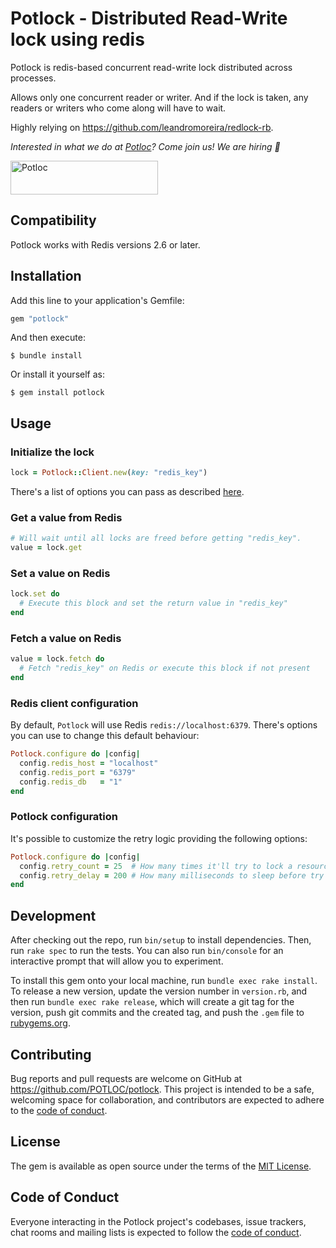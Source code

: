 # Potlock - Distributed Read-Write lock using redis

Potlock is redis-based concurrent read-write lock distributed across processes.

Allows only one concurrent reader or writer. And if the lock is taken, any readers or writers who come along will have to wait.

Highly relying on https://github.com/leandromoreira/redlock-rb.

_Interested in what we do at [Potloc](https://jobs.lever.co/Potloc)? Come join us! We are hiring 🚀_

<a href="https://jobs.lever.co/Potloc">
<img src="https://www.potloc.com/hubfs/raw_assets/public/Potloc_February2021/images/potloc-logo-5887eaeeeb6a65da7d364097a7edee175590aed00ec877d1c6c64ea955a51a5f.svg" alt="Potloc" width="236" height="54"></a>

## Compatibility

Potlock works with Redis versions 2.6 or later.

## Installation

Add this line to your application's Gemfile:

```ruby
gem "potlock"
```

And then execute:

    $ bundle install

Or install it yourself as:

    $ gem install potlock

## Usage

### Initialize the lock

```ruby
lock = Potlock::Client.new(key: "redis_key")
```
There's a list of options you can pass as described [here](#redis-client-configuration).

### Get a value from Redis

```ruby
# Will wait until all locks are freed before getting "redis_key".
value = lock.get
```

### Set a value on Redis

```ruby
lock.set do
  # Execute this block and set the return value in "redis_key"
end
```

### Fetch a value on Redis

```ruby
value = lock.fetch do
  # Fetch "redis_key" on Redis or execute this block if not present
end
```

### Redis client configuration

By default, `Potlock` will use Redis `redis://localhost:6379`. There's options you can use to change this default behaviour:

```ruby
Potlock.configure do |config|
  config.redis_host = "localhost"
  config.redis_port = "6379"
  config.redis_db   = "1"
end
```

### Potlock configuration

It's possible to customize the retry logic providing the following options:

```ruby
Potlock.configure do |config|
  config.retry_count = 25  # How many times it'll try to lock a resource
  config.retry_delay = 200 # How many milliseconds to sleep before try to lock again
end
```

## Development

After checking out the repo, run `bin/setup` to install dependencies. Then, run `rake spec` to run the tests. You can also run `bin/console` for an interactive prompt that will allow you to experiment.

To install this gem onto your local machine, run `bundle exec rake install`. To release a new version, update the version number in `version.rb`, and then run `bundle exec rake release`, which will create a git tag for the version, push git commits and the created tag, and push the `.gem` file to [rubygems.org](https://rubygems.org).

## Contributing

Bug reports and pull requests are welcome on GitHub at https://github.com/POTLOC/potlock. This project is intended to be a safe, welcoming space for collaboration, and contributors are expected to adhere to the [code of conduct](https://github.com/POTLOC/potlock/blob/main/CODE_OF_CONDUCT.md).

## License

The gem is available as open source under the terms of the [MIT License](https://opensource.org/licenses/MIT).

## Code of Conduct

Everyone interacting in the Potlock project's codebases, issue trackers, chat rooms and mailing lists is expected to follow the [code of conduct](https://github.com/POTLOC/potlock/blob/main/CODE_OF_CONDUCT.md).
